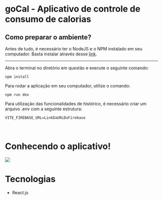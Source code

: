 # goCal - Aplicativo de controle de consumo de calorias

## Como preparar o ambiente?

Antes de tudo, é necessário ter o NodeJS e o NPM instalado em seu computador. Basta instalar através desse <a href="https://nodejs.org/en/">link</a>.

---

Abra o terminal no diretório em questão e execute o seguinte comando:

```
npm install
```

Para rodar a aplicação em seu computador, utilize o comando:

```
npm run dev
```

Para utilização das funcionalidades de histórico, é necessário criar um arquivo .env com a seguinte estrutura:

```
VITE_FIREBASE_URL=LinkDaURLDoFirebase
```

<br>

# Conhecendo o aplicativo!

<img src="https://user-images.githubusercontent.com/90118610/212553694-54ff29bf-607d-437e-81f0-f21c19509d59.gif">


# Tecnologias

<ul>
    <li>React.js</li>
</ul>
